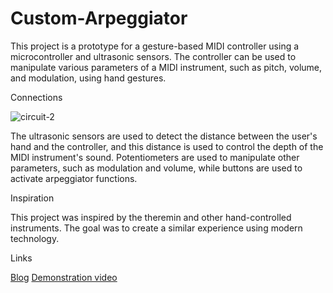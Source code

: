 # Custom-Arpeggiator
This project is a prototype for a gesture-based MIDI controller using a microcontroller and ultrasonic sensors. The controller can be used to manipulate various parameters of a MIDI instrument, such as pitch, volume, and modulation, using hand gestures.

Connections

![circuit-2](https://user-images.githubusercontent.com/104531498/233992351-a5d492df-4758-493b-9e37-fcb789d8b96e.png)

The ultrasonic sensors are used to detect the distance between the user's hand and the controller, and this distance is used to control the depth of the MIDI instrument's sound. Potentiometers are used to manipulate other parameters, such as modulation and volume, while buttons are used to activate arpeggiator functions.

Inspiration

This project was inspired by the theremin and other hand-controlled instruments. The goal was to create a similar experience using modern technology.

Links

[Blog](https://medium.com/@santiagohoyos999/list/microbit-gesture-controlled-arpeggiator-project-d704334a929e)
[Demonstration video](https://www.youtube.com/watch?v=Q4Mgr6wT-YU)
